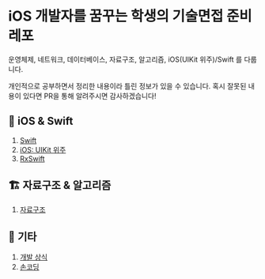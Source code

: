 # iOS 개발자를 꿈꾸는 학생의 기술면접 준비 레포

운영체제, 네트워크, 데이터베이스, 자료구조, 알고리즘, iOS(UIKit 위주)/Swift 를 다룹니다.

개인적으로 공부하면서 정리한 내용이라 틀린 정보가 있을 수 있습니다. 혹시 잘못된 내용이 있다면 PR을 통해 알려주시면 감사하겠습니다!

## 🍎 iOS & Swift

1. [Swift](https://github.com/yurrrri/ready-for-tech-interview/blob/main/iOS/Swift.md)
2. [iOS: UIKit 위주](https://github.com/yurrrri/ready-for-tech-interview/blob/main/iOS/iOS.md)
3. [RxSwift](https://github.com/yurrrri/ready-for-tech-interview/blob/main/iOS/rxswift.md)

## 🏗️ 자료구조 & 알고리즘

1. [자료구조](https://github.com/yurrrri/ready-for-tech-interview/blob/main/자료구조&알고리즘/자료구조.md)

## 🎸 기타

1. [개발 상식](https://github.com/yurrrri/ready-for-tech-interview/blob/main/ETC/%EA%B0%9C%EB%B0%9C%20%EA%B4%80%EB%A0%A8%20%EC%83%81%EC%8B%9D.md)
2. [손코딩](https://github.com/yurrrri/ready-for-tech-interview/blob/main/ETC/%EC%86%90%EC%BD%94%EB%94%A9.md)
